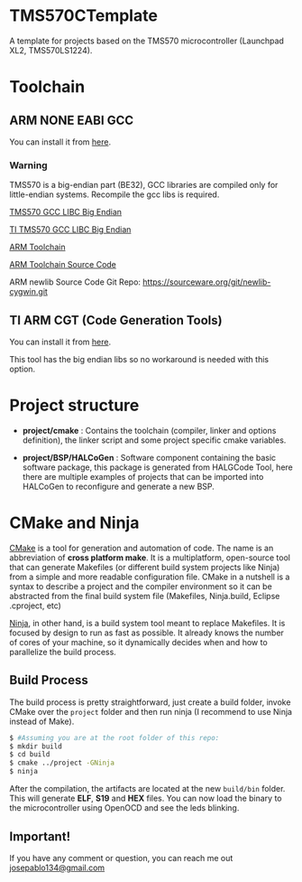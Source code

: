 # TMS570CTemplate

A template for projects based on the TMS570 microcontroller (Launchpad XL2, TMS570LS1224).

# Toolchain

## ARM NONE EABI GCC

You can install it from [here](https://developer.arm.com/downloads/-/gnu-rm).

### Warning

TMS570 is a big-endian part (BE32), GCC libraries are compiled only for little-endian systems. Recompile the gcc libs is required.

[TMS570 GCC LIBC Big Endian](https://answers.launchpad.net/gcc-arm-embedded/+question/189066)

[TI TMS570 GCC LIBC Big Endian](https://e2e.ti.com/support/microcontrollers/arm-based-microcontrollers-group/arm-based-microcontrollers/f/arm-based-microcontrollers-forum/907975/ccs-tms570lc4357-halcogen-code-cannot-be-compiled-with-gcc)

[ARM Toolchain](https://developer.arm.com/Tools%20and%20Software/GNU%20Toolchain)

[ARM Toolchain Source Code](https://sourceware.org/newlib/)

ARM newlib Source Code Git Repo: https://sourceware.org/git/newlib-cygwin.git

## TI ARM CGT (Code Generation Tools)

You can install it from [here](https://www.ti.com/tool/download/ARM-CGT).

This tool has the big endian libs so no workaround is needed with this option.

# Project structure

 - __project/cmake__ : Contains the toolchain (compiler, linker and options definition), the linker script and some project specific cmake variables.

 - __project/BSP/HALCoGen__ : Software component containing the basic software package, this package is generated from HALGCode Tool, here there are multiple examples of projects that can be imported into HALCoGen to reconfigure and generate a new BSP.

# CMake and Ninja

[CMake](https://cmake.org/) is a tool for generation and automation of code. The name is an abbreviation of __cross platform make__. It is a multiplatform, open-source tool that can generate Makefiles (or different build system projects like Ninja) from a simple and more readable configuration file. CMake in a nutshell is a syntax to describe a project and the compiler environment so it can be abstracted from the final build system file (Makefiles, Ninja.build, Eclipse .cproject, etc)

[Ninja](https://ninja-build.org/), in other hand, is a build system tool meant to replace Makefiles. It is focused by design to run as fast as possible. It already knows the number of cores of your machine, so it dynamically decides when and how to parallelize the build process.

## Build Process

The build process is pretty straightforward, just create a build folder, invoke CMake over the `project` folder and then run ninja (I recommend to use Ninja instead of Make).

```.sh
$ #Assuming you are at the root folder of this repo:
$ mkdir build
$ cd build
$ cmake ../project -GNinja
$ ninja
```

After the compilation, the artifacts are located at the new `build/bin` folder. This will generate __ELF__, __S19__ and __HEX__ files.
You can now load the binary to the microcontroller using OpenOCD and see the leds blinking.

## __Important!__

If you have any comment or question, you can reach me out [josepablo134@gmail.com](mailto:josepablo134@gmail.com)
